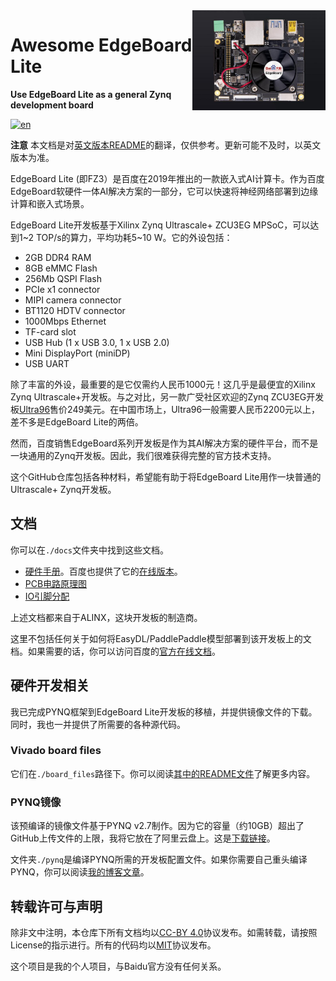 <img src="./board_files/fz3a/A.0/fz3a_board.jpeg" alt="logo" height="160" align="right" />

# Awesome EdgeBoard Lite

**Use EdgeBoard Lite as a general Zynq development board**

[![en](https://img.shields.io/badge/lang-en-red.svg)](./README.md)

**注意** 本文档是对[英文版本README](./README.md)的翻译，仅供参考。更新可能不及时，以英文版本为准。

EdgeBoard Lite (即FZ3）是百度在2019年推出的一款嵌入式AI计算卡。作为百度EdgeBoard软硬件一体AI解决方案的一部分，它可以快速将神经网络部署到边缘计算和嵌入式场景。

EdgeBoard Lite开发板基于Xilinx Zynq Ultrascale+ ZCU3EG MPSoC，可以达到1\~2 TOP/s的算力，平均功耗5\~10 W。它的外设包括：

- 2GB DDR4 RAM
- 8GB eMMC Flash
- 256Mb QSPI Flash
- PCIe x1 connector
- MIPI camera connector
- BT1120 HDTV connector
- 1000Mbps Ethernet
- TF-card slot
- USB Hub (1 x USB 3.0, 1 x USB 2.0)
- Mini DisplayPort (miniDP)
- USB UART

除了丰富的外设，最重要的是它仅需约人民币1000元！这几乎是最便宜的Xilinx Zynq Ultrascale+开发板。与之对比，另一款广受社区欢迎的Zynq ZCU3EG开发板[Ultra96](https://www.96boards.org/product/ultra96)售价249美元。在中国市场上，Ultra96一般需要人民币2200元以上，差不多是EdgeBoard Lite的两倍。

然而，百度销售EdgeBoard系列开发板是作为其AI解决方案的硬件平台，而不是一块通用的Zynq开发板。因此，我们很难获得完整的官方技术支持。

这个GitHub仓库包括各种材料，希望能有助于将EdgeBoard Lite用作一块普通的Ultrascale+ Zynq开发板。

## 文档

你可以在`./docs`文件夹中找到这些文档。

- [硬件手册](./docs/FZ3A-Hardware-Handbook.pdf)。百度也提供了它的[在线版本](https://ai.baidu.com/ai-doc/HWCE/8kq9b2121)。
- [PCB电路原理图](./docs/FZ3A-Schematic.pdf)
- [IO引脚分配](./docs/FZ3A-io-definition.xls)

上述文档都来自于ALINX，这块开发板的制造商。

这里不包括任何关于如何将EasyDL/PaddlePaddle模型部署到该开发板上的文档。如果需要的话，你可以访问百度的[官方在线文档](https://ai.baidu.com/ai-doc/HWCE/Yk3b86gvp)。

## 硬件开发相关

我已完成PYNQ框架到EdgeBoard Lite开发板的移植，并提供镜像文件的下载。
同时，我也一并提供了所需要的各种源代码。

### Vivado board files

它们在`./board_files`路径下。你可以阅读[其中的README文件](./board_files/README.md)了解更多内容。

### PYNQ镜像

该预编译的镜像文件基于PYNQ v2.7制作。因为它的容量（约10GB）超出了GitHub上传文件的上限，我将它放在了阿里云盘上。这是[下载链接](https://www.aliyundrive.com/s/6biJpMiKrpD)。

文件夹`./pynq`是编译PYNQ所需的开发板配置文件。如果你需要自己重头编译PYNQ，你可以阅读[我的博客文章](https://zhutmost.com/uncategorized/pynq-compile)。

## 转载许可与声明

除非文中注明，本仓库下所有文档均以[CC-BY 4.0](https://creativecommons.org/licenses/by/4.0/)协议发布。如需转载，请按照License的指示进行。所有的代码均以[MIT](./LICENSE)协议发布。

这个项目是我的个人项目，与Baidu官方没有任何关系。
